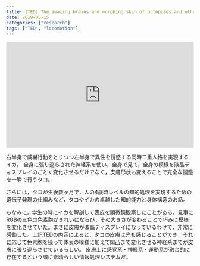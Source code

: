 ```yaml
---
title: (TED) The amazing brains and morphing skin of octopuses and other cephalopods
date: 2019-06-15
categories: ["research"]
tags: ["TED", "locomotion"]
---
```


<div style="max-width:854px"><div style="position:relative;height:0;padding-bottom:56.25%"><iframe src="https://embed.ted.com/talks/roger_hanlon_the_amazing_brains_and_morphing_skin_of_octopuses_and_other_cephalopods" width="854" height="480" style="position:absolute;left:0;top:0;width:100%;height:100%" frameborder="0" scrolling="no" allowfullscreen></iframe></div></div>

右半身で威嚇行動をとりつつ左半身で異性を誘惑する同時二重人格を実現するイカ。
全身に張り巡らされた神経系を使い，全身で見て，全身の模様を液晶ディスプレイのごとく変化させるだけでなく，皮膚形状も変えることで完全な擬態を一瞬で行うタコ。
<!--more-->
さらには，タコが生後数ヶ月で，人の4歳時レベルの知的処理を実現するための遺伝子発現の仕組みなど，タコやイカの卓越した知的能力と身体構造のお話。

ちなみに，学生の時にイカを解剖して表皮を顕微鏡観察したことがある。見事にRGBの三色の色素胞がきれいにならび，その大きさが変わることで巧みに模様を変化させていた。まさに皮膚が液晶ディスプレイになっているわけで，非常に感動した。上記TEDの内容によると，タコの皮膚は光も感じることができ，それに応じて色素胞を操って体表の模様に加えて凹凸まで変化させる神経系までが皮膚に張り巡らさせているらしい。
皮膚上に感覚系・神経系・運動系が融合的に存在するという誠に素晴らしい情報処理システムだ。

